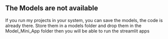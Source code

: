 ## The Models are not available

If you run my projects in your system, you can save the models, the code is already there.
Store them in a models folder and drop them in the Model_Mini_App folder
then you will be able to run the streamlit apps
